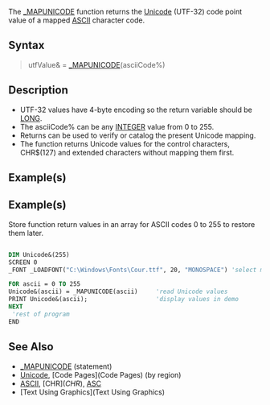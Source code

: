 The [_MAPUNICODE](_MAPUNICODE) function returns the [Unicode](Unicode) (UTF-32) code point value of a mapped [ASCII](ASCII) character code.


## Syntax

>  utfValue& = [_MAPUNICODE](_MAPUNICODE)(asciiCode%)


## Description

* UTF-32 values have 4-byte encoding so the return variable should be [LONG](LONG).
* The asciiCode% can be any [INTEGER](INTEGER) value from 0 to 255.
* Returns can be used to verify or catalog the present Unicode mapping.
* The function returns Unicode values for the control characters, CHR$(127) and extended characters without mapping them first.


## Example(s)

## Example(s)
 Store function return values in an array for ASCII codes 0 to 255 to restore them later.

```vb

DIM Unicode&(255)
SCREEN 0
_FONT _LOADFONT("C:\Windows\Fonts\Cour.ttf", 20, "MONOSPACE") 'select monospace font

FOR ascii = 0 TO 255
Unicode&(ascii) = _MAPUNICODE(ascii)     'read Unicode values
PRINT Unicode&(ascii);                   'display values in demo
NEXT
 'rest of program 
END

```


## See Also

* [_MAPUNICODE](_MAPUNICODE) (statement)
* [Unicode](Unicode), [Code Pages](Code Pages) (by region)
* [ASCII](ASCII), [CHR$](CHR$), [ASC](ASC)
* [Text Using Graphics](Text Using Graphics)




